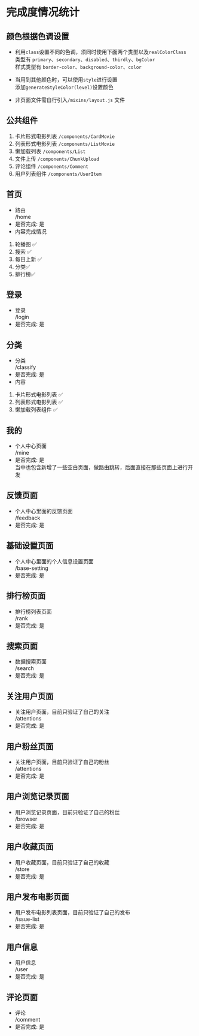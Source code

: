 
# 完成度情况统计  

## 颜色根据色调设置  
- 利用`class`设置不同的色调，须同时使用下面两个类型以及`realColorClass`  
类型有 `primary`、`secondary`、`disabled`、`thirdly`、`bgColor`  
样式类型有 `border-color`、`background-color`、`color`  

- 当用到其他颜色时，可以使用`style`进行设置  
添加`generateStyleColor(level)`设置颜色   

- 非页面文件需自行引入`/mixins/layout.js` 文件  

## 公共组件  

1. 卡片形式电影列表 `/components/CardMovie`  
2. 列表形式电影列表 `/components/ListMovie`  
3. 懒加载列表  `/components/List`  
4. 文件上传  `/components/ChunkUpload`  
5. 评论组件 `/components/Comment`  
6. 用户列表组件 `/components/UserItem`  

## 首页 
- 路由  
/home 
- 是否完成: 是  
- 内容完成情况
1. 轮播图 ✅    
2. 搜索 ✅   
3. 每日上新 ✅  
4. 分类✅  
5. 排行榜✅  

## 登录  
- 登录   
/login 
- 是否完成: 是  

## 分类  
- 分类  
/classify  
- 是否完成: 是  
- 内容  
1. 卡片形式电影列表  ✅
2. 列表形式电影列表  ✅
3. 懒加载列表组件  ✅  

## 我的  
- 个人中心页面  
/mine  
- 是否完成: 是  
当中也包含新增了一些空白页面，做路由跳转，后面直接在那些页面上进行开发  

## 反馈页面  
- 个人中心里面的反馈页面  
/feedback  
- 是否完成: 是  

## 基础设置页面  
- 个人中心里面的个人信息设置页面  
/base-setting  
- 是否完成: 是  

## 排行榜页面  
- 排行榜列表页面  
/rank  
- 是否完成: 是  

## 搜索页面  
- 数据搜索页面  
/search  
- 是否完成: 是  

## 关注用户页面  
- 关注用户页面，目前只验证了自己的关注  
/attentions  
- 是否完成: 是  

## 用户粉丝页面  
- 关注用户页面，目前只验证了自己的粉丝  
/attentions  
- 是否完成: 是   

## 用户浏览记录页面  
- 用户浏览记录页面，目前只验证了自己的粉丝  
/browser  
- 是否完成: 是   

## 用户收藏页面  
- 用户收藏页面，目前只验证了自己的收藏  
/store  
- 是否完成: 是  

## 用户发布电影页面  
- 用户发布电影列表页面，目前只验证了自己的发布  
/issue-list  
- 是否完成: 是  

## 用户信息  
- 用户信息  
/user    
- 是否完成: 是  

## 评论页面  
- 评论  
/comment     
- 是否完成: 是  
